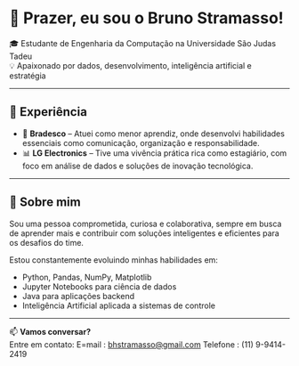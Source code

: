 # 👋 Prazer, eu sou o Bruno Stramasso!

🎓 Estudante de Engenharia da Computação na Universidade São Judas Tadeu  
💡 Apaixonado por dados, desenvolvimento, inteligência artificial e estratégia

---

## 💼 Experiência

- 🏦 **Bradesco** – Atuei como menor aprendiz, onde desenvolvi habilidades essenciais como comunicação, organização e responsabilidade.
- 📊 **LG Electronics** – Tive uma vivência prática rica como estagiário, com foco em análise de dados e soluções de inovação tecnológica.

---

## 🚀 Sobre mim

Sou uma pessoa comprometida, curiosa e colaborativa, sempre em busca de aprender mais e contribuir com soluções inteligentes e eficientes para os desafios do time.

Estou constantemente evoluindo minhas habilidades em:
- Python, Pandas, NumPy, Matplotlib
- Jupyter Notebooks para ciência de dados
- Java para aplicações backend
- Inteligência Artificial aplicada a sistemas de controle

---

📫 **Vamos conversar?**  
Entre em contato: 
E=mail : bhstramasso@gmail.com
Telefone : (11) 9-9414-2419

